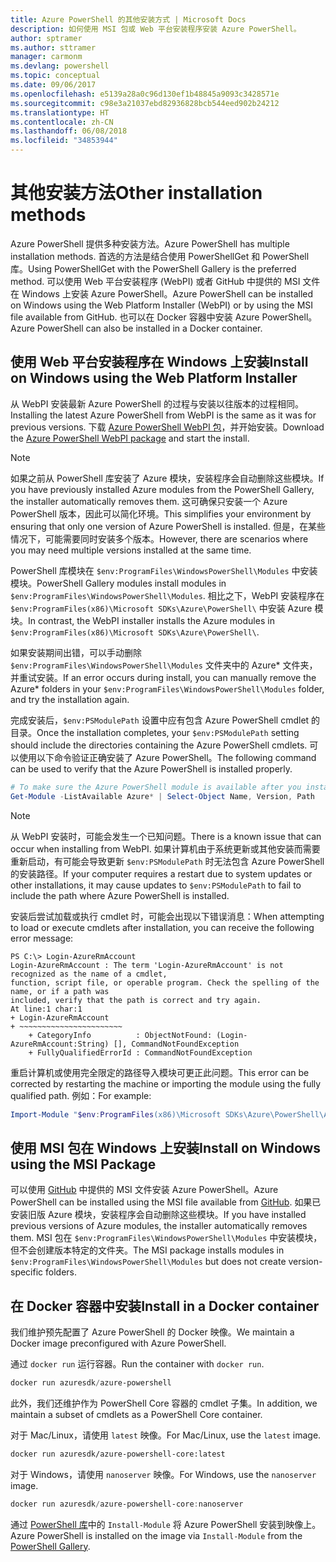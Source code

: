 ```yaml
---
title: Azure PowerShell 的其他安装方式 | Microsoft Docs
description: 如何使用 MSI 包或 Web 平台安装程序安装 Azure PowerShell。
author: sptramer
ms.author: sttramer
manager: carmonm
ms.devlang: powershell
ms.topic: conceptual
ms.date: 09/06/2017
ms.openlocfilehash: e5139a28a0c96d130ef1b48845a9093c3428571e
ms.sourcegitcommit: c98e3a21037ebd82936828bcb544eed902b24212
ms.translationtype: HT
ms.contentlocale: zh-CN
ms.lasthandoff: 06/08/2018
ms.locfileid: "34853944"
---
```

# <a name="other-installation-methods"></a><span data-ttu-id="ff269-103">其他安装方法</span><span class="sxs-lookup"><span data-stu-id="ff269-103">Other installation methods</span></span>

<span data-ttu-id="ff269-104">Azure PowerShell 提供多种安装方法。</span><span class="sxs-lookup"><span data-stu-id="ff269-104">Azure PowerShell has multiple installation methods.</span></span> <span data-ttu-id="ff269-105">首选的方法是结合使用 PowerShellGet 和 PowerShell 库。</span><span class="sxs-lookup"><span data-stu-id="ff269-105">Using PowerShellGet with the PowerShell Gallery is the preferred method.</span></span> <span data-ttu-id="ff269-106">可以使用 Web 平台安装程序 (WebPI) 或者 GitHub 中提供的 MSI 文件在 Windows 上安装 Azure PowerShell。</span><span class="sxs-lookup"><span data-stu-id="ff269-106">Azure PowerShell can be installed on Windows using the Web Platform Installer (WebPI) or by using the MSI file available from GitHub.</span></span> <span data-ttu-id="ff269-107">也可以在 Docker 容器中安装 Azure PowerShell。</span><span class="sxs-lookup"><span data-stu-id="ff269-107">Azure PowerShell can also be installed in a Docker container.</span></span>

## <a name="install-on-windows-using-the-web-platform-installer"></a><span data-ttu-id="ff269-108">使用 Web 平台安装程序在 Windows 上安装</span><span class="sxs-lookup"><span data-stu-id="ff269-108">Install on Windows using the Web Platform Installer</span></span>

<span data-ttu-id="ff269-109">从 WebPI 安装最新 Azure PowerShell 的过程与安装以往版本的过程相同。</span><span class="sxs-lookup"><span data-stu-id="ff269-109">Installing the latest Azure PowerShell from WebPI is the same as it was for previous versions.</span></span>
<span data-ttu-id="ff269-110">下载 [Azure PowerShell WebPI 包](http://aka.ms/webpi-azps)，并开始安装。</span><span class="sxs-lookup"><span data-stu-id="ff269-110">Download the [Azure PowerShell WebPI package](http://aka.ms/webpi-azps) and start the install.</span></span>

> [!NOTE]
> <span data-ttu-id="ff269-111">如果之前从 PowerShell 库安装了 Azure 模块，安装程序会自动删除这些模块。</span><span class="sxs-lookup"><span data-stu-id="ff269-111">If you have previously installed Azure modules from the PowerShell Gallery, the installer automatically removes them.</span></span> <span data-ttu-id="ff269-112">这可确保只安装一个 Azure PowerShell 版本，因此可以简化环境。</span><span class="sxs-lookup"><span data-stu-id="ff269-112">This simplifies your environment by ensuring that only one version of Azure PowerShell is installed.</span></span> <span data-ttu-id="ff269-113">但是，在某些情况下，可能需要同时安装多个版本。</span><span class="sxs-lookup"><span data-stu-id="ff269-113">However, there are scenarios where you may need multiple versions installed at the same time.</span></span>
>
> <span data-ttu-id="ff269-114">PowerShell 库模块在 `$env:ProgramFiles\WindowsPowerShell\Modules` 中安装模块。</span><span class="sxs-lookup"><span data-stu-id="ff269-114">PowerShell Gallery modules install modules in `$env:ProgramFiles\WindowsPowerShell\Modules`.</span></span> <span data-ttu-id="ff269-115">相比之下，WebPI 安装程序在 `$env:ProgramFiles(x86)\Microsoft SDKs\Azure\PowerShell\` 中安装 Azure 模块。</span><span class="sxs-lookup"><span data-stu-id="ff269-115">In contrast, the WebPI installer installs the Azure modules in `$env:ProgramFiles(x86)\Microsoft SDKs\Azure\PowerShell\`.</span></span>
>
> <span data-ttu-id="ff269-116">如果安装期间出错，可以手动删除 `$env:ProgramFiles\WindowsPowerShell\Modules` 文件夹中的 Azure\* 文件夹，并重试安装。</span><span class="sxs-lookup"><span data-stu-id="ff269-116">If an error occurs during install, you can manually remove the Azure\* folders in your `$env:ProgramFiles\WindowsPowerShell\Modules` folder, and try the installation again.</span></span>

<span data-ttu-id="ff269-117">完成安装后，`$env:PSModulePath` 设置中应有包含 Azure PowerShell cmdlet 的目录。</span><span class="sxs-lookup"><span data-stu-id="ff269-117">Once the installation completes, your `$env:PSModulePath` setting should include the directories containing the Azure PowerShell cmdlets.</span></span> <span data-ttu-id="ff269-118">可以使用以下命令验证正确安装了 Azure PowerShell。</span><span class="sxs-lookup"><span data-stu-id="ff269-118">The following command can be used to verify that the Azure PowerShell is installed properly.</span></span>

```powershell
# To make sure the Azure PowerShell module is available after you install
Get-Module -ListAvailable Azure* | Select-Object Name, Version, Path
```

> [!NOTE]
> <span data-ttu-id="ff269-119">从 WebPI 安装时，可能会发生一个已知问题。</span><span class="sxs-lookup"><span data-stu-id="ff269-119">There is a known issue that can occur when installing from WebPI.</span></span> <span data-ttu-id="ff269-120">如果计算机由于系统更新或其他安装而需要重新启动，有可能会导致更新 `$env:PSModulePath` 时无法包含 Azure PowerShell 的安装路径。</span><span class="sxs-lookup"><span data-stu-id="ff269-120">If your computer requires a restart due to system updates or other installations, it may cause updates to `$env:PSModulePath` to fail to include the path where Azure PowerShell is installed.</span></span>

<span data-ttu-id="ff269-121">安装后尝试加载或执行 cmdlet 时，可能会出现以下错误消息：</span><span class="sxs-lookup"><span data-stu-id="ff269-121">When attempting to load or execute cmdlets after installation, you can receive the following error message:</span></span>

```
PS C:\> Login-AzureRmAccount
Login-AzureRmAccount : The term 'Login-AzureRmAccount' is not recognized as the name of a cmdlet,
function, script file, or operable program. Check the spelling of the name, or if a path was
included, verify that the path is correct and try again.
At line:1 char:1
+ Login-AzureRmAccount
+ ~~~~~~~~~~~~~~~~~~~~~~~
    + CategoryInfo          : ObjectNotFound: (Login-AzureRmAccount:String) [], CommandNotFoundException
    + FullyQualifiedErrorId : CommandNotFoundException
```

<span data-ttu-id="ff269-122">重启计算机或使用完全限定的路径导入模块可更正此问题。</span><span class="sxs-lookup"><span data-stu-id="ff269-122">This error can be corrected by restarting the machine or importing the module using the fully qualified path.</span></span> <span data-ttu-id="ff269-123">例如：</span><span class="sxs-lookup"><span data-stu-id="ff269-123">For example:</span></span>

```powershell
Import-Module "$env:ProgramFiles(x86)\Microsoft SDKs\Azure\PowerShell\AzureRM.psd1"
```

## <a name="install-on-windows-using-the-msi-package"></a><span data-ttu-id="ff269-124">使用 MSI 包在 Windows 上安装</span><span class="sxs-lookup"><span data-stu-id="ff269-124">Install on Windows using the MSI Package</span></span>

<span data-ttu-id="ff269-125">可以使用 [GitHub](https://github.com/Azure/azure-powershell/releases/latest) 中提供的 MSI 文件安装 Azure PowerShell。</span><span class="sxs-lookup"><span data-stu-id="ff269-125">Azure PowerShell can be installed using the MSI file available from [GitHub](https://github.com/Azure/azure-powershell/releases/latest).</span></span> <span data-ttu-id="ff269-126">如果已安装旧版 Azure 模块，安装程序会自动删除这些模块。</span><span class="sxs-lookup"><span data-stu-id="ff269-126">If you have installed previous versions of Azure modules, the installer automatically removes them.</span></span> <span data-ttu-id="ff269-127">MSI 包在 `$env:ProgramFiles\WindowsPowerShell\Modules` 中安装模块，但不会创建版本特定的文件夹。</span><span class="sxs-lookup"><span data-stu-id="ff269-127">The MSI package installs modules in `$env:ProgramFiles\WindowsPowerShell\Modules` but does not create version-specific folders.</span></span>

## <a name="install-in-a-docker-container"></a><span data-ttu-id="ff269-128">在 Docker 容器中安装</span><span class="sxs-lookup"><span data-stu-id="ff269-128">Install in a Docker container</span></span>

<span data-ttu-id="ff269-129">我们维护预先配置了 Azure PowerShell 的 Docker 映像。</span><span class="sxs-lookup"><span data-stu-id="ff269-129">We maintain a Docker image preconfigured with Azure PowerShell.</span></span>

<span data-ttu-id="ff269-130">通过 `docker run` 运行容器。</span><span class="sxs-lookup"><span data-stu-id="ff269-130">Run the container with `docker run`.</span></span>

```powershell
docker run azuresdk/azure-powershell
```

<span data-ttu-id="ff269-131">此外，我们还维护作为 PowerShell Core 容器的 cmdlet 子集。</span><span class="sxs-lookup"><span data-stu-id="ff269-131">In addition, we maintain a subset of cmdlets as a PowerShell Core container.</span></span>

<span data-ttu-id="ff269-132">对于 Mac/Linux，请使用 `latest` 映像。</span><span class="sxs-lookup"><span data-stu-id="ff269-132">For Mac/Linux, use the `latest` image.</span></span>

```bash
docker run azuresdk/azure-powershell-core:latest
```

<span data-ttu-id="ff269-133">对于 Windows，请使用 `nanoserver` 映像。</span><span class="sxs-lookup"><span data-stu-id="ff269-133">For Windows, use the `nanoserver` image.</span></span>

```powershell
docker run azuresdk/azure-powershell-core:nanoserver
```

<span data-ttu-id="ff269-134">通过 [PowerShell 库](https://www.powershellgallery.com/)中的 `Install-Module` 将 Azure PowerShell 安装到映像上。</span><span class="sxs-lookup"><span data-stu-id="ff269-134">Azure PowerShell is installed on the image via `Install-Module` from the [PowerShell Gallery](https://www.powershellgallery.com/).</span></span>